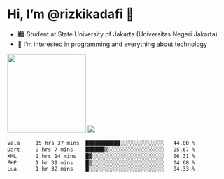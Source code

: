 # Hi, I’m @rizkikadafi 👋
- 🏙 Student at State University of Jakarta (Universitas Negeri Jakarta)
- 👀 I’m interested in programming and everything about technology
<img height="180em" src="https://github-readme-stats.vercel.app/api?username=rizkikadafi&show_icons=true&hide_border=true&&count_private=true&include_all_commits=true" />
<img src="https://github-readme-stats.vercel.app/api/top-langs/?username=rizkikadafi&show_icons=true&hide_border=true&&count_private=true&include_all_commits=true" />

<!--START_SECTION:waka-->

```txt
Vala     15 hrs 37 mins  ███████████░░░░░░░░░░░░░░   44.00 %
Dart     9 hrs 7 mins    ██████▒░░░░░░░░░░░░░░░░░░   25.67 %
XML      2 hrs 14 mins   █▓░░░░░░░░░░░░░░░░░░░░░░░   06.31 %
PHP      1 hr 39 mins    █▒░░░░░░░░░░░░░░░░░░░░░░░   04.68 %
Lua      1 hr 32 mins    █░░░░░░░░░░░░░░░░░░░░░░░░   04.33 %
```

<!--END_SECTION:waka-->

<!---
rizkikadafi/rizkikadafi is a ✨ special ✨ repository because its `README.md` (this file) appears on your GitHub profile.
You can click the Preview link to take a look at your changes.
--->
